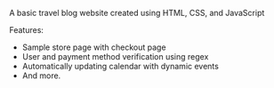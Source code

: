 A basic travel blog website created using HTML, CSS, and JavaScript

Features:
  - Sample store page with checkout page
  - User and payment method verification using regex
  - Automatically updating calendar with dynamic events
  - And more.
